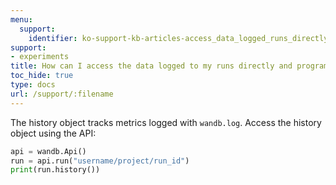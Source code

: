 ```yaml
---
menu:
  support:
    identifier: ko-support-kb-articles-access_data_logged_runs_directly_programmatically
support:
- experiments
title: How can I access the data logged to my runs directly and programmatically?
toc_hide: true
type: docs
url: /support/:filename
---
```


The history object tracks metrics logged with `wandb.log`. Access the history object using the API:

```python
api = wandb.Api()
run = api.run("username/project/run_id")
print(run.history())
```